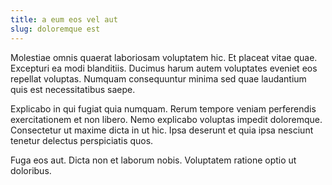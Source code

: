```yaml
---
title: a eum eos vel aut
slug: doloremque est
---
```


Molestiae omnis quaerat laboriosam voluptatem hic. Et placeat vitae quae. Excepturi ea modi blanditiis. Ducimus harum autem voluptates eveniet eos repellat voluptas. Numquam consequuntur minima sed quae laudantium quis est necessitatibus saepe.

Explicabo in qui fugiat quia numquam. Rerum tempore veniam perferendis exercitationem et non libero. Nemo explicabo voluptas impedit doloremque. Consectetur ut maxime dicta in ut hic. Ipsa deserunt et quia ipsa nesciunt tenetur delectus perspiciatis quos.

Fuga eos aut. Dicta non et laborum nobis. Voluptatem ratione optio ut doloribus.
